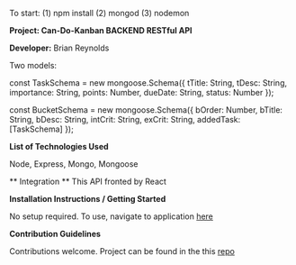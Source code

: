 To start:
(1) npm install
(2) mongod
(3) nodemon

**Project: Can-Do-Kanban BACKEND RESTful API**

**Developer:** Brian Reynolds

Two models:

const TaskSchema = new mongoose.Schema({
tTitle: String,
tDesc: String,
importance: String,
points: Number,
dueDate: String,
status: Number
});

const BucketSchema = new mongoose.Schema({
bOrder: Number,
bTitle: String,
bDesc: String,
intCrit: String,
exCrit: String,
addedTask: [TaskSchema]
});

**List of Technologies Used**

Node, Express, Mongo, Mongoose

** Integration **
This API fronted by React

**Installation Instructions / Getting Started**

No setup required. To use, navigate to application [here](https://can-do-kanban.herokuapp.com/)

**Contribution Guidelines**

Contributions welcome. Project can be found in the this [repo](https://github.com/brikrey67/can-do-kanban)
